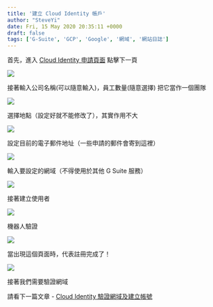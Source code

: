 ```yaml
---
title: '建立 Cloud Identity 帳戶'
author: "SteveYi"
date: Fri, 15 May 2020 20:35:11 +0000
draft: false
tags: ['G-Suite', 'GCP', 'Google', '網域', '網站日誌']
---
```


首先，進入 [Cloud Identity 申請頁面](https://gsuite.google.com/signup/gcpidentity/welcome) 點擊下一頁

![](https://static-a1.steveyi.net/media/blog/2020051520063750.png)

接著輸入公司名稱(可以隨意輸入)，員工數量(隨意選擇) 把它當作一個團隊

![](https://static-a1.steveyi.net/media/blog/2020051520064943.png)

選擇地點（設定好就不能修改了），其實作用不大

![](https://static-a1.steveyi.net/media/blog/2020051520070636.png)

設定目前的電子郵件地址（一些申請的郵件會寄到這裡）

![](https://static-a1.steveyi.net/media/blog/2020051520072596.png)

輸入要設定的網域（不得使用於其他 G Suite 服務）

![](https://static-a1.steveyi.net/media/blog/2020051520074395.png)

接著建立使用者

![](https://static-a1.steveyi.net/media/blog/2020051520083976.png)

機器人驗證

![](https://static-a1.steveyi.net/media/blog/2020051520085633.png)

當出現這個頁面時，代表註冊完成了！

![](https://static-a1.steveyi.net/media/blog/2020051520091652.png)

接著我們需要驗證網域

請看下一篇文章 - [Cloud Identity 驗證網域及建立帳號](https://blog.steveyi.net/cloud-identity-setting/)
